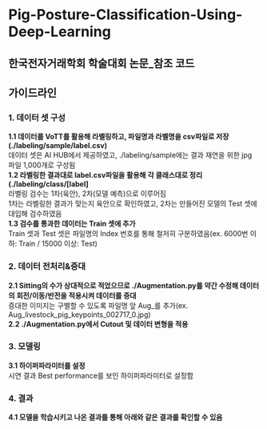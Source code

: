 # Pig-Posture-Classification-Using-Deep-Learning
## 한국전자거래학회 학술대회 논문_참조 코드

## 가이드라인 
### 1. 데이터 셋 구성
**1.1 데이터를 VoTT를 활용해 라벨링하고, 파일명과 라벨명을 csv파일로 저장(./labeling/sample/label.csv)**  
데이터 셋은 AI HUB에서 제공하였고, ./labeling/sample에는 결과 재연을 위한 jpg 파일 1,000개로 구성됨  
**1.2 라벨링한 결과대로 label.csv파일을 활용해 각 클래스대로 정리(./labeling/class/[label]**  
라벨링 검수는 1차(육안), 2차(모델 예측)으로 이루어짐  
1차는 라벨링한 결과가 맞는지 육안으로 확인하였고, 2차는 만들어진 모델의 Test 셋에 대입해 검수하였음  
**1.3 검수를 통과한 데이터는 Train 셋에 추가**  
Train 셋과 Test 셋은 파일명의 Index 번호를 통해 철저히 구분하였음(ex. 6000번 이하: Train / 15000 이상: Test)  
### 2. 데이터 전처리&증대 ###  
**2.1 Sitting의 수가 상대적으로 적었으므로 ./Augmentation.py를 약간 수정해 데이터의 회전/이동/반전을 적용시켜 데이터를 증대**  
증대한 이미지는 구별할 수 있도록 파일명 앞 Aug_를 추가(ex. Aug_livestock_pig_keypoints_002717_0.jpg)    
**2.2 ./Augmentation.py에서 Cutout 및 데이터 변형을 적용**  
### 3. 모델링 ###  
**3.1 하이퍼파라미터를 설정**  
시연 결과 Best performance를 보인 하이퍼파라미터로 설정함  
### 4. 결과 ###  
**4.1 모델을 학습시키고 나온 결과를 통해 아래와 같은 결과를 확인할 수 있음**  
